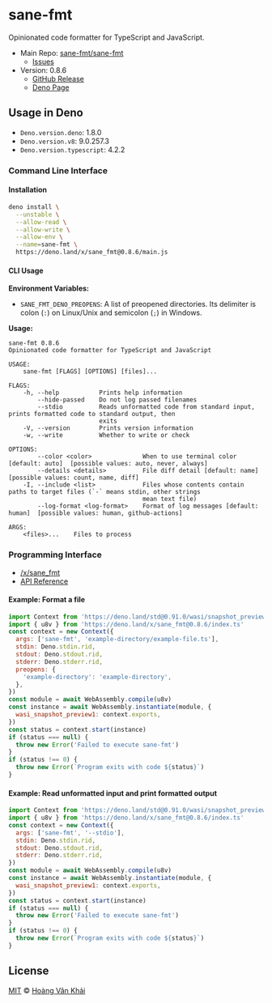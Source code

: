 # sane-fmt

Opinionated code formatter for TypeScript and JavaScript.

* Main Repo: [sane-fmt/sane-fmt](https://github.com/sane-fmt/sane-fmt)
  * [Issues](https://github.com/sane-fmt/sane-fmt/issues)
* Version: 0.8.6
  - [GitHub Release](https://github.com/sane-fmt/sane-fmt/releases/tag/0.8.6)
  - [Deno Page](https://deno.land/x/sane_fmt@0.8.6)

## Usage in Deno

* `Deno.version.deno`: 1.8.0
* `Deno.version.v8`: 9.0.257.3
* `Deno.version.typescript`: 4.2.2

### Command Line Interface

#### Installation

```sh
deno install \
  --unstable \
  --allow-read \
  --allow-write \
  --allow-env \
  --name=sane-fmt \
  https://deno.land/x/sane_fmt@0.8.6/main.js
```

#### CLI Usage

**Environment Variables:**

* `SANE_FMT_DENO_PREOPENS`: A list of preopened directories. Its delimiter is colon (`:`) on Linux/Unix and semicolon (`;`) in Windows.

**Usage:**

```
sane-fmt 0.8.6
Opinionated code formatter for TypeScript and JavaScript

USAGE:
    sane-fmt [FLAGS] [OPTIONS] [files]...

FLAGS:
    -h, --help           Prints help information
        --hide-passed    Do not log passed filenames
        --stdio          Reads unformatted code from standard input, prints formatted code to standard output, then
                         exits
    -V, --version        Prints version information
    -w, --write          Whether to write or check

OPTIONS:
        --color <color>              When to use terminal color [default: auto]  [possible values: auto, never, always]
        --details <details>          File diff detail [default: name]  [possible values: count, name, diff]
    -I, --include <list>             Files whose contents contain paths to target files (`-` means stdin, other strings
                                     mean text file)
        --log-format <log-format>    Format of log messages [default: human]  [possible values: human, github-actions]

ARGS:
    <files>...    Files to process

```

### Programming Interface

* [/x/sane_fmt](https://deno.land/x/sane_fmt@0.8.6/index.ts)
* [API Reference](https://doc.deno.land/https/deno.land//x/sane_fmt@0.8.6/index.ts)

#### Example: Format a file

```javascript
import Context from 'https://deno.land/std@0.91.0/wasi/snapshot_preview1.ts'
import { u8v } from 'https://deno.land/x/sane_fmt@0.8.6/index.ts'
const context = new Context({
  args: ['sane-fmt', 'example-directory/example-file.ts'],
  stdin: Deno.stdin.rid,
  stdout: Deno.stdout.rid,
  stderr: Deno.stderr.rid,
  preopens: {
    'example-directory': 'example-directory',
  },
})
const module = await WebAssembly.compile(u8v)
const instance = await WebAssembly.instantiate(module, {
  wasi_snapshot_preview1: context.exports,
})
const status = context.start(instance)
if (status === null) {
  throw new Error('Failed to execute sane-fmt')
}
if (status !== 0) {
  throw new Error(`Program exits with code ${status}`)
}
```

#### Example: Read unformatted input and print formatted output

```javascript
import Context from 'https://deno.land/std@0.91.0/wasi/snapshot_preview1.ts'
import { u8v } from 'https://deno.land/x/sane_fmt@0.8.6/index.ts'
const context = new Context({
  args: ['sane-fmt', '--stdio'],
  stdin: Deno.stdin.rid,
  stdout: Deno.stdout.rid,
  stderr: Deno.stderr.rid,
})
const module = await WebAssembly.compile(u8v)
const instance = await WebAssembly.instantiate(module, {
  wasi_snapshot_preview1: context.exports,
})
const status = context.start(instance)
if (status === null) {
  throw new Error('Failed to execute sane-fmt')
}
if (status !== 0) {
  throw new Error(`Program exits with code ${status}`)
}
```

## License

[MIT](https://git.io/JY6mh) © [Hoàng Văn Khải](https://ksxgithub.github.io/)
